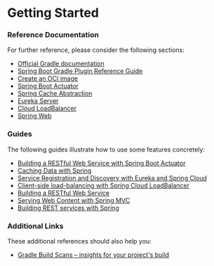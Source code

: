 # Getting Started

### Reference Documentation
For further reference, please consider the following sections:

* [Official Gradle documentation](https://docs.gradle.org)
* [Spring Boot Gradle Plugin Reference Guide](https://docs.spring.io/spring-boot/docs/3.2.3/gradle-plugin/reference/html/)
* [Create an OCI image](https://docs.spring.io/spring-boot/docs/3.2.3/gradle-plugin/reference/html/#build-image)
* [Spring Boot Actuator](https://docs.spring.io/spring-boot/docs/3.2.3/reference/htmlsingle/index.html#actuator)
* [Spring Cache Abstraction](https://docs.spring.io/spring-boot/docs/3.2.3/reference/htmlsingle/index.html#io.caching)
* [Eureka Server](https://docs.spring.io/spring-cloud-netflix/docs/current/reference/html/#spring-cloud-eureka-server)
* [Cloud LoadBalancer](https://docs.spring.io/spring-cloud-commons/docs/current/reference/html/#spring-cloud-loadbalancer)
* [Spring Web](https://docs.spring.io/spring-boot/docs/3.2.3/reference/htmlsingle/index.html#web)

### Guides
The following guides illustrate how to use some features concretely:

* [Building a RESTful Web Service with Spring Boot Actuator](https://spring.io/guides/gs/actuator-service/)
* [Caching Data with Spring](https://spring.io/guides/gs/caching/)
* [Service Registration and Discovery with Eureka and Spring Cloud](https://spring.io/guides/gs/service-registration-and-discovery/)
* [Client-side load-balancing with Spring Cloud LoadBalancer](https://spring.io/guides/gs/spring-cloud-loadbalancer/)
* [Building a RESTful Web Service](https://spring.io/guides/gs/rest-service/)
* [Serving Web Content with Spring MVC](https://spring.io/guides/gs/serving-web-content/)
* [Building REST services with Spring](https://spring.io/guides/tutorials/rest/)

### Additional Links
These additional references should also help you:

* [Gradle Build Scans – insights for your project's build](https://scans.gradle.com#gradle)

